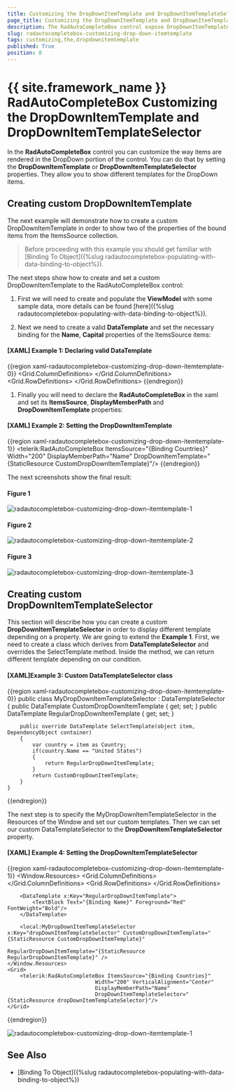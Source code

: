 ```yaml
---
title: Customizing the DropDownItemTemplate and DropDownItemTemplateSelector
page_title: Customizing the DropDownItemTemplate and DropDownItemTemplateSelector
description: The RadAutoCompleteBox control expose DropDownItemTemplate and DropDownItemTemplateSelector which can be used to customize the drop down item.
slug: radautocompletebox-customizing-drop-down-itemtemplate
tags: customizing,the,dropdownitemtemplate
published: True
position: 0
---
```


# {{ site.framework_name }} RadAutoCompleteBox Customizing the DropDownItemTemplate and DropDownItemTemplateSelector

In the __RadAutoCompleteBox__ control you can customize the way items are rendered in the DropDown portion of the control. You can do that by setting the __DropDownItemTemplate__ or __DropDownItemTemplateSelector__ properties. They allow you to show different templates for the DropDown items.

## Creating custom DropDownItemTemplate

The next example will demonstrate how to create a custom DropDownItemTemplate in order to show two of the properties of the bound items from the ItemsSource collection.

>Before proceeding with this example you should get familiar with [Binding To Object]({%slug radautocompletebox-populating-with-data-binding-to-object%}).

The next steps show how to create and set a custom DropDownItemTemplate to the RadAutoCompleteBox control:

1. First we will need to create and populate the __ViewModel__ with some sample data, more details can be found [here]({%slug radautocompletebox-populating-with-data-binding-to-object%}).

1. Next we need to create a valid __DataTemplate__ and set the necessary binding for the __Name__, __Capital__ properties of the ItemsSource items:

#### __[XAML] Example 1: Declaring valid DataTemplate__
{{region xaml-radautocompletebox-customizing-drop-down-itemtemplate-0}}
	<DataTemplate x:Key="CustomDropDownItemTemplate">
		<Border BorderBrush="Gray" BorderThickness="1" Margin="2">
			<Grid>
				<Grid.ColumnDefinitions>
					<ColumnDefinition Width="Auto"/>
					<ColumnDefinition Width="Auto"/>
					<ColumnDefinition Width="*"/>
				</Grid.ColumnDefinitions>
				<Grid.RowDefinitions>
					<RowDefinition/>
					<RowDefinition/>
					<RowDefinition/>
				</Grid.RowDefinitions>
				<TextBlock Grid.Column="0" Grid.Row="0"
							Margin="5"
							FontWeight="Bold"
							Text="Name" />
				<TextBlock Grid.Row="0" Grid.Column="1" Margin="0 5 0 0"
							Text=":"
							FontWeight="Bold"/>
				<TextBlock Grid.Column="2" Grid.Row="0" Margin="5"
							Text="{Binding Name}" />
				<Border BorderBrush="Gray" BorderThickness="0.5" Grid.Row="1" Grid.Column="0" Grid.ColumnSpan="3"/>
				<TextBlock Grid.Column="0" Grid.Row="2" Margin="5"
							FontWeight="Bold"
							Text="Capital" />
				<TextBlock Grid.Row="2" Grid.Column="1" Margin="0 5 0 0"
							Text=":"
							FontWeight="Bold"/>
				<TextBlock Grid.Column="2" Grid.Row="2" Margin="5"
							Text="{Binding Capital}" />
			</Grid>
		</Border>
	</DataTemplate>
{{endregion}}

1. Finally you will need to declare the __RadAutoCompleteBox__ in the xaml and set its __ItemsSource__, __DisplayMemberPath__ and __DropDownItemTemplate__ properties:

#### __[XAML] Example 2: Setting the DropDownItemTemplate__
{{region xaml-radautocompletebox-customizing-drop-down-itemtemplate-1}}
	<telerik:RadAutoCompleteBox ItemsSource="{Binding Countries}"
								Width="200"
								DisplayMemberPath="Name"
								DropDownItemTemplate="{StaticResource CustomDropDownItemTemplate}"/>
{{endregion}}

The next screenshots show the final result:
#### __Figure 1__
![radautocompletebox-customizing-drop-down-itemtemplate-1](images/radautocompletebox-customizing-drop-down-itemtemplate-1.png)

#### __Figure 2__
![radautocompletebox-customizing-drop-down-itemtemplate-2](images/radautocompletebox-customizing-drop-down-itemtemplate-2.png)

#### __Figure 3__
![radautocompletebox-customizing-drop-down-itemtemplate-3](images/radautocompletebox-customizing-drop-down-itemtemplate-3.png)

## Creating custom DropDownItemTemplateSelector

This section will describe how you can create a custom __DropDownItemTemplateSelector__ in order to display different template depending on a property. We are going to extend the __Example 1__. First, we need to create a class which derives from __DataTemplateSelector__ and overrides the SelectTemplate method. Inside the method, we can return different template depending on our condition.

#### __[XAML]Example 3: Custom DataTemplateSelector class__
{{region xaml-radautocompletebox-customizing-drop-down-itemtemplate-0}}
	public class MyDropDownItemTemplateSelector : DataTemplateSelector
	{
		public DataTemplate CustomDropDownItemTemplate { get; set; }
		public DataTemplate RegularDropDownItemTemplate { get; set; }
		
		public override DataTemplate SelectTemplate(object item, DependencyObject container)
		{
			var country = item as Country;
			if(country.Name == "United States")
			{
				return RegularDropDownItemTemplate;
			}
			return CustomDropDownItemTemplate;
		}
	}
{{endregion}}

The next step is to specify the MyDropDownItemTemplateSelector in the Resources of the Window and set our custom templates. Then we can set our custom DataTemplateSelector to the __DropDownItemTemplateSelector__ property.

#### __[XAML] Example 4: Setting the DropDownItemTemplateSelector__
{{region xaml-radautocompletebox-customizing-drop-down-itemtemplate-1}}
	<Window.Resources>
        <DataTemplate x:Key="CustomDropDownItemTemplate">
            <Border BorderBrush="Gray" BorderThickness="1" Margin="2">
                <Grid>
                    <Grid.ColumnDefinitions>
                        <ColumnDefinition Width="Auto"/>
                        <ColumnDefinition Width="Auto"/>
                        <ColumnDefinition Width="*"/>
                    </Grid.ColumnDefinitions>
                    <Grid.RowDefinitions>
                        <RowDefinition/>
                        <RowDefinition/>
                        <RowDefinition/>
                    </Grid.RowDefinitions>
                    <TextBlock Grid.Column="0" Grid.Row="0" 
                            Margin="5" 
                            FontWeight="Bold" 
                            Text="Name" />
                    <TextBlock Grid.Row="0" Grid.Column="1" Margin="0 5 0 0" 
                            Text=":" 
                            FontWeight="Bold"/>
                    <TextBlock Grid.Column="2" Grid.Row="0" Margin="5" 
                            Text="{Binding Name}" />
                    <Border BorderBrush="Gray" BorderThickness="0.5" Grid.Row="1" Grid.Column="0" Grid.ColumnSpan="3"/>
                    <TextBlock Grid.Column="0" Grid.Row="2" Margin="5" 
                            FontWeight="Bold" 
                            Text="Capital" />
                    <TextBlock Grid.Row="2" Grid.Column="1" Margin="0 5 0 0" 
                            Text=":" 
                            FontWeight="Bold"/>
                    <TextBlock Grid.Column="2" Grid.Row="2" Margin="5" 
                            Text="{Binding Capital}" />
                </Grid>
            </Border>
        </DataTemplate>

        <DataTemplate x:Key="RegularDropDownItemTemplate">
            <TextBlock Text="{Binding Name}" Foreground="Red" FontWeight="Bold"/>
        </DataTemplate>
        
        <local:MyDropDownItemTemplateSelector x:Key="dropDownItemTemplateSelector" CustomDropDownItemTemplate="{StaticResource CustomDropDownItemTemplate}"
                                              RegularDropDownItemTemplate="{StaticResource RegularDropDownItemTemplate}" />
    </Window.Resources>
    <Grid>
        <telerik:RadAutoCompleteBox ItemsSource="{Binding Countries}" 
                                Width="200" VerticalAlignment="Center"
                                DisplayMemberPath="Name" 
                                DropDownItemTemplateSelector="{StaticResource dropDownItemTemplateSelector}"/>
    </Grid>
{{endregion}}

![radautocompletebox-customizing-drop-down-itemtemplate-1](images/radautocompletebox-customizing-drop-down-itemtemplate-selector.png)

## See Also

 * [Binding To Object]({%slug radautocompletebox-populating-with-data-binding-to-object%})

